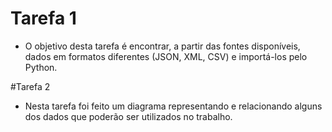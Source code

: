 # Tarefa 1

  * O objetivo desta tarefa é encontrar, a partir das fontes disponíveis, dados em formatos diferentes (JSON, XML, CSV) e importá-los pelo Python.
  
#Tarefa 2

  * Nesta tarefa foi feito um diagrama representando e relacionando alguns dos dados que poderão ser utilizados no trabalho.
  
